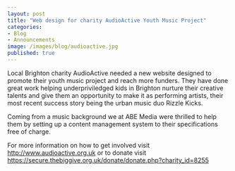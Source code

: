 ```yaml
---
layout: post
title: "Web design for charity AudioActive Youth Music Project"
categories:
- Blog
- Announcements
image: /images/blog/audioactive.jpg
published: true
---
```


Local Brighton charity AudioActive needed a new website designed to promote their youth music project and reach more funders. They have done great work helping underpriviledged kids in Brighton nurture their creative talents and give them an opportunity to make it as performing artists, their most recent success story being the urban music duo Rizzle Kicks.

Coming from a music background we at ABE Media were thrilled to help them by setting up a content management system to their specifications free of charge.

For more information on how to get involved visit <http://www.audioactive.org.uk> or to donate visit <https://secure.thebiggive.org.uk/donate/donate.php?charity_id=8255>